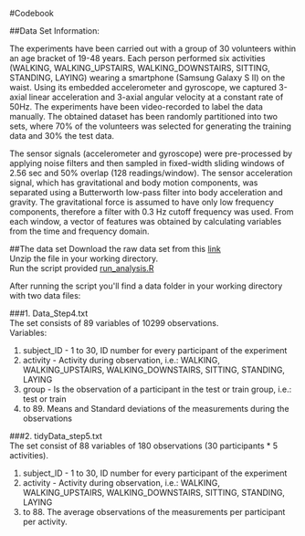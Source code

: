 #Codebook

##Data Set Information:

The experiments have been carried out with a group of 30 volunteers within an age bracket of 19-48 years. Each person performed six activities (WALKING, WALKING_UPSTAIRS, WALKING_DOWNSTAIRS, SITTING, STANDING, LAYING) wearing a smartphone (Samsung Galaxy S II) on the waist. Using its embedded accelerometer and gyroscope, we captured 3-axial linear acceleration and 3-axial angular velocity at a constant rate of 50Hz. The experiments have been video-recorded to label the data manually. The obtained dataset has been randomly partitioned into two sets, where 70% of the volunteers was selected for generating the training data and 30% the test data. 

The sensor signals (accelerometer and gyroscope) were pre-processed by applying noise filters and then sampled in fixed-width sliding windows of 2.56 sec and 50% overlap (128 readings/window). The sensor acceleration signal, which has gravitational and body motion components, was separated using a Butterworth low-pass filter into body acceleration and gravity. The gravitational force is assumed to have only low frequency components, therefore a filter with 0.3 Hz cutoff frequency was used. From each window, a vector of features was obtained by calculating variables from the time and frequency domain.

##The data set
Download the raw data set from this [link](https://d396qusza40orc.cloudfront.net/getdata%2Fprojectfiles%2FUCI%20HAR%20Dataset.zip )<br>
Unzip the file in your working directory.<br>
Run the script provided [run_analysis.R](https://github.com/visualeditorNL/Getting-and-Cleaning-Data-Course-Project/blob/master/run_analysis.R)<br>

After running the script you'll find a data folder in your working directory with two data files:<p>
###1. Data_Step4.txt<br>
The set consists of 89 variables of 10299 observations. <br>Variables:<br>
1. subject_ID - 1 to 30, ID number for every participant of the experiment<br>
2. activity - Activity during observation, i.e.: WALKING, WALKING_UPSTAIRS, WALKING_DOWNSTAIRS, SITTING, STANDING, LAYING<br>
3. group - Is the observation of a participant in the test or train group, i.e.: test or train<br>
4. to 89. Means and Standard deviations of the measurements during the observations<br>

###2. tidyData_step5.txt<br>
The set consist of 88 variables of 180 observations (30 participants * 5 activities).<br>
1. subject_ID - 1 to 30, ID number for every participant of the experiment<br>
2. activity - Activity during observation, i.e.: WALKING, WALKING_UPSTAIRS, WALKING_DOWNSTAIRS, SITTING, STANDING, LAYING<br>
3. to 88. The average observations of the measurements per participant per activity.<br>
